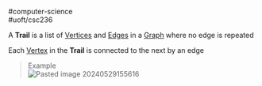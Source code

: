 #computer-science  
#uoft/csc236 

A **Trail** is a list of [Vertices](Vertex.md) and [Edges](Edge.md) in a [Graph](Graph.md) where no edge is repeated

Each [Vertex](Vertex.md) in the **Trail** is connected to the next by an edge

> Example  
> 	![Pasted image 20240529155616](Pasted%20image%2020240529155616.png)